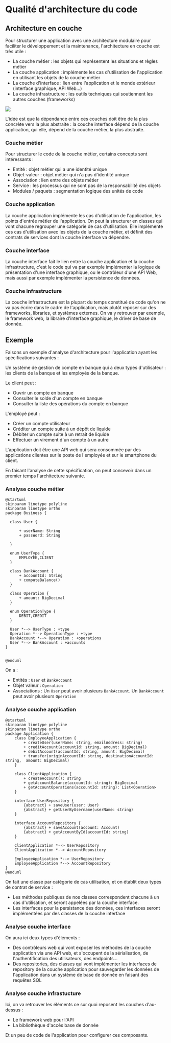 # Qualité d'architecture du code


## Architecture en couche

Pour structurer une application avec une architecture modulaire pour faciliter le développement et la maintenance, l'architecture en couche est très utile :

- La couche métier : les objets qui représentent les situations et règles métier
- La couche application : implémente les cas d'utilisation de l'application en utilisant les objets de la couche métier
- La couche d'interface : lien entre l'application et le monde extérieur (interface graphique, API Web...)
- La couche infrastructure : les outils techniques qui soutiennent les autres couches (frameworks)

![](clean-architecture.png)

L'idée est que la dépendance entre ces couches doit être de la plus concrète vers la plus abstraite : la couche interface dépend de la couche application, qui elle, dépend de la couche métier, la plus abstraite.

### Couche métier

Pour structurer le code de la couche métier, certains concepts sont intéressants :

- Entité : objet métier qui a une identité unique
- Objet-valeur : objet métier qui n'a pas d'identité unique
- Association : lien entre des objets métier
- Service : les processus qui ne sont pas de la responsabilité des objets
- Modules / paquets : segmentation logique des unités de code

### Couche application

La couche application implémente les cas d'utilisation de l'application, les points d'entrée métier de l'application. On peut la structurer en classes qui vont chacune regrouper une catégorie de cas d'utilisation. Elle implémente ces cas d'utilisation avec les objets de la couche métier, et définit des contrats de services dont la couche interface va dépendre.

### Couche interface

La couche interface fait le lien entre la couche application et la couche infrastructure, c'est le code qui va par exemple implémenter la logique de présentation d'une interface graphique, ou le contrôleur d'une API Web, mais aussi par exemple implémenter la persistence de données.

### Couche infrastructure

La couche infrastructure est la plupart du temps constitué de code qu'on ne va pas écrire dans le cadre de l'application, mais plutôt reposer sur des frameworks, libraries, et systèmes externes. On va y retrouver par exemple, le framework web, la libraire d'interface graphique, le driver de base de donnée.

## Exemple

Faisons un exemple d'analyse d'architecture pour l'application ayant les spécifications suivantes :

Un système de gestion de compte en banque qui a deux types d'utilisateur : les clients de la banque et les employés de la banque.

Le client peut :

- Ouvrir un compte en banque
- Consulter le solde d'un compte en banque
- Consulter la liste des opérations du compte en banque

L'employé peut :

- Créer un compte utilisateur
- Créditer un compte suite à un dépôt de liquide
- Débiter un compte suite à un retrait de liquide
- Effectuer un virement d'un compte à un autre

L'application doit être une API web qui sera consommée par des applications clientes sur le poste de l'employée et sur le smartphone du client.

En faisant l'analyse de cette spécification, on peut concevoir dans un premier temps l'architecture suivante.

### Analyse couche métier


```plantuml
@startuml
skinparam linetype polyline
skinparam linetype ortho
package Business {
  
  class User {
  
      + userName: String
      + passWord: String
  
  }
  
  enum UserType {
      EMPLOYEE,CLIENT
  }
  
  class BankAccount {
      + accountId: String
      + computeBalance()
  }
  
  class Operation {
      + amount: BigDecimal
  }
  
  enum OperationType {
      DEBIT,CREDIT
  }
  
  User *--> UserType : +type
  Operation *--> OperationType : +type
  BankAccount *--> Operation : +operations
  User *--> BankAccount : +accounts
}


@enduml
```

On a :

- Entités : `User` et `BankAccount`
- Objet valeur : `Operation`
- Associations : Un `User` peut avoir plusieurs `BankAccount`. Un `BankAccount` peut avoir plusieurs `Operation`

### Analyse couche application

```plantuml
@startuml
skinparam linetype polyline
skinparam linetype ortho
package Application {
    class EmployeeApplication {
        + createUser(userName: string, emailAddress: string)
        + creditAccount(accountId: string, amount: BigDecimal)
        + debitAccount(accountId: string, amount: BigDecimal)
        + transfer(originAccountId: string, destinationAccountId: string,  amount: BigDecimal)
    }
    
    class ClientApplication {
        + createAccount(): string
        + getAccountBalance(accountId: string): BigDecimal
        + getAccountOperations(accountId: string): List<Operation>
    }
    
    interface UserRepository {
        {abstract} + saveUser(user: User)
        {abstract} + getUserByUsername(userName: string)
    }
    
    interface AccountRepository {
        {abstract} + saveAccount(account: Account)
        {abstract} + getAccountById(accountId: string)
    }
   
    ClientApplication *--> UserRepository
    ClientApplication *--> AccountRepository
      
    EmployeeApplication *--> UserRepository
    EmployeeApplication *--> AccountRepository
}
@enduml
```

On fait une classe par catégorie de cas utilisation, et on établit deux types de contrat de service :

- Les méthodes publiques de nos classes correspondent chacune à un cas d'utilisation, et seront appelées par la couche interface.
- Les interfaces pour la persistance des données, ces interfaces seront implémentées par des classes de la couche interface

### Analyse couche interface

On aura ici deux types d'éléments :

- Des contrôleurs web qui vont exposer les méthodes de la couche application via une API web, et s'occupent de la sérialisation, de l'authentification des utilisateurs, des endpoints...
- Des repositories, des classes qui vont implémenter les interfaces de repository de la couche application pour sauvegarder les données de l'application dans un système de base de donnée en faisant des requêtes SQL

### Analyse couche infrastucture

Ici, on va retrouver les éléments ce sur quoi reposent les couches d'au-dessus :

- Le framework web pour l'API
- La bibliothèque d'accès base de donnée

Et un peu de code de l'application pour configurer ces composants.